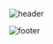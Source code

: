 ![header](https://capsule-render.vercel.app/api?type=waving&height=200&section=header&fontSize=50&text=Hey%20there,%20wanna%20play%20games?🎲️&animation=fadeIn&theme=gruvbox-light)

![footer](https://capsule-render.vercel.app/api?type=waving&height=100&section=footer&animation=fadeIn&theme=gruvbox-light)
<!--
**ByteCold/ByteCold** is a ✨ _special_ ✨ repository because its `README.md` (this file) appears on your GitHub profile.

Here are some ideas to get you started:

- 🔭 I’m currently working on ...
- 🌱 I’m currently learning ...
- 👯 I’m looking to collaborate on ...
- 🤔 I’m looking for help with ...
- 💬 Ask me about ...
- 📫 How to reach me: ...
- 😄 Pronouns: ...
- ⚡ Fun fact: ...
-->
